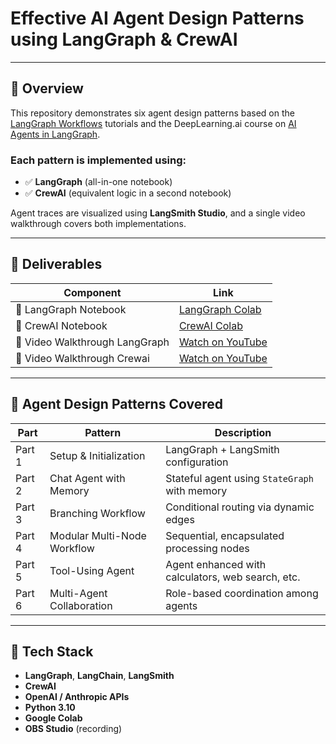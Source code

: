 # Effective AI Agent Design Patterns using LangGraph & CrewAI
---

## 📌 Overview

This repository demonstrates six agent design patterns based on the [LangGraph Workflows](https://langchain-ai.github.io/langgraph/tutorials/workflows/) tutorials and the DeepLearning.ai course on [AI Agents in LangGraph](https://www.deeplearning.ai/short-courses/ai-agents-in-langgraph/).

### Each pattern is implemented using:
- ✅ **LangGraph** (all-in-one notebook)
- ✅ **CrewAI** (equivalent logic in a second notebook)

Agent traces are visualized using **LangSmith Studio**, and a single video walkthrough covers both implementations.

---

## 📁 Deliverables

| Component | Link |
|----------|------|
| 🧠 LangGraph Notebook | [LangGraph Colab](https://colab.research.google.com/drive/1dxVBBOIpfkogq_NqeiCjMqudMmU5d8Cr?usp=sharing) |
| 🤖 CrewAI Notebook | [CrewAI Colab](https://colab.research.google.com/drive/1CeDij7qoamNs5gWK9skqIQh3OrndLccj?usp=sharing) |
| 🎥 Video Walkthrough LangGraph | [Watch on YouTube](https://youtu.be/OhSATD0z52U) |
| 🎥 Video Walkthrough Crewai | [Watch on YouTube](https://youtu.be/assignment7_full_walkthrough_dummy) |
---

## 🧠 Agent Design Patterns Covered

| Part | Pattern | Description |
|------|---------|-------------|
| Part 1 | Setup & Initialization | LangGraph + LangSmith configuration |
| Part 2 | Chat Agent with Memory | Stateful agent using `StateGraph` with memory |
| Part 3 | Branching Workflow | Conditional routing via dynamic edges |
| Part 4 | Modular Multi-Node Workflow | Sequential, encapsulated processing nodes |
| Part 5 | Tool-Using Agent | Agent enhanced with calculators, web search, etc. |
| Part 6 | Multi-Agent Collaboration | Role-based coordination among agents |

---

## 🧪 Tech Stack

- **LangGraph**, **LangChain**, **LangSmith**
- **CrewAI**
- **OpenAI / Anthropic APIs**
- **Python 3.10**
- **Google Colab**
- **OBS Studio** (recording)
